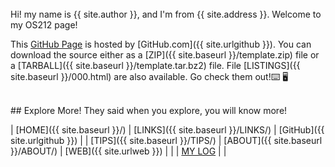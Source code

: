 ---
---

<br>
Hi! my name is {{ site.author }}, and I'm from {{ site.address }}. Welcome to my OS212 page!

This [GitHub Page](https://nichoje.github.io/os212/) is hosted by [GitHub.com]({{ site.urlgithub }}).
You can download the source either as a
[ZIP]({{ site.baseurl }}/template.zip) file or a
[TARBALL]({{ site.baseurl }}/template.tar.bz2) file.
File [LISTINGS]({{ site.baseurl }}/000.html) are also available. Go check them out!⌨️ 🖥

<br>
## Explore More!
They said when you explore, you will know more!

| [HOME]({{ site.baseurl }}/) | [LINKS]({{ site.baseurl }}/LINKS/) | [GitHub]({{ site.urlgithub }}) |
| [TIPS]({{ site.baseurl }}/TIPS/) | [ABOUT]({{ site.baseurl }}/ABOUT/) | [WEB]({{ site.urlweb }}) |
| | [MY LOG](https://nichoje.github.io/os212/TXT/mylog.txt) | |




